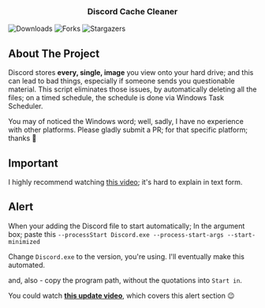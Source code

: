 <br/>
<p align="center">
  <h3 align="center">Discord Cache Cleaner</h3>
</p>

![Downloads](https://img.shields.io/github/downloads/danielytuk/Discord-Cache-Cleaner/total) ![Forks](https://img.shields.io/github/forks/danielytuk/Discord-Cache-Cleaner?style=social) ![Stargazers](https://img.shields.io/github/stars/danielytuk/Discord-Cache-Cleaner?style=social) 

## About The Project

Discord stores **every, single, image** you view onto your hard drive; and this can lead to bad things, especially if someone sends you questionable material.
This script eliminates those issues, by automatically deleting all the files; on a timed schedule, the schedule is done via Windows Task Scheduler.

You may of noticed the Windows word; well, sadly, I have no experience with other platforms.
Please gladly submit a PR; for that specific platform; thanks 💖

## Important

I highly recommend watching [this video](https://youtu.be/7Zz3nUI7pVs); it's hard to explain in text form.


## Alert

When your adding the Discord file to start automatically;
In the argument box; paste this `--processStart Discord.exe --process-start-args --start-minimized`

Change `Discord.exe` to the version, you're using.
I'll eventually make this automated.

and, also - copy the program path, without the quotations into `Start in`.

You could watch **[this update video](https://www.youtube.com/watch?v=WuH3hIIT7DE)**, which covers this alert section 😉
